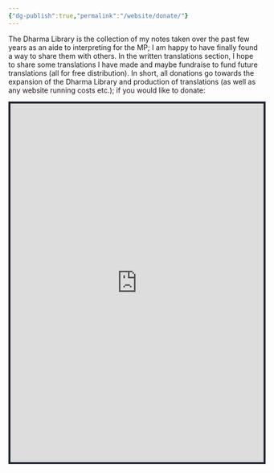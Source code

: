 ```yaml
---
{"dg-publish":true,"permalink":"/website/donate/"}
---
```


The Dharma Library is the collection of my notes taken over the past few years as an aide to interpreting for the MP; I am happy to have finally found a way to share them with others. In the written translations section, I hope to share some translations I have made and maybe fundraise to fund future translations (all for free distribution). In short, all donations go towards the expansion of the Dharma Library and production of translations (as well as any website running costs etc.); if you would like to donate:

<iframe id='kofiframe' src='https://ko-fi.com/shahartene/?hidefeed=true&widget=true&embed=true&preview=true' style='border:none;width:100%;padding:4px;background:#1e232f;' height='712' title='shahartene'></iframe>

